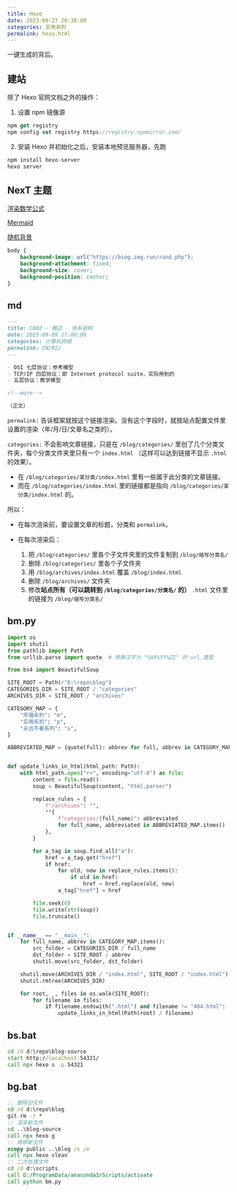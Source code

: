 ```yaml
---
title: Hexo
date: 2023-08-27 20:38:00
categories: 实用系列
permalink: hexo.html
---
```


一键生成的背后。

<!--more-->

## 建站

除了 Hexo 官网文档之外的操作：

1. 设置 npm 镜像源

```js
npm get registry
npm config set registry https://registry.npmmirror.com/
```

2. 安装 Hexo 并初始化之后，安装本地预览服务器，先跑

```js
npm install hexo-server
hexo server
```

## NexT 主题

[渲染数学公式](https://theme-next.js.org/docs/third-party-services/math-equations)

[Mermaid](https://theme-next.js.org/docs/tag-plugins/mermaid)

[随机背景](https://theme-next.js.org/docs/advanced-settings/custom-files)

```css
body {
    background-image: url("https://bing.img.run/rand.php");
    background-attachment: fixed;
    background-size: cover;
    background-position: center;
}
```

## md

```md
---
title: CN02 - 概述 - 体系结构
date: 2023-09-09 17:00:00
categories: 计算机网络
permalink: CN/02/
---

- OSI 七层协议：参考模型
- TCP/IP 四层协议：即 Internet protocol suite，实际用到的
- 五层协议：教学模型

<!--more-->

（正文）
```

`permalink:` 告诉框架就按这个链接渲染。没有这个字段时，就按站点配置文件里设置的渲染（年/月/日/文章名之类的）。

`categories:` 不会影响文章链接，只是在 `/blog/categories/` 里创了几个分类文件夹，每个分类文件夹里只有一个 `index.html` （这样可以达到链接不显示 `.html` 的效果）。

- 在 `/blog/categories/某分类/index.html` 里有一些属于此分类的文章链接。
- 而在 `/blog/categories/index.html` 里的链接都是指向 `/blog/categories/某分类/index.html` 的。

所以：

- 在每次渲染前，要设置文章的标题，分类和 `permalink`。
- 在每次渲染后：

  1. 把 `/blog/categories/` 里各个子文件夹里的文件复制到 `/blog/缩写分类名/`
  2. 删除 `/blog/categories/` 里各个子文件夹
  3. 用 `/blog/archives/index.html` 覆盖 `/blog/index.html`
  4. 删除 `/blog/archives/` 文件夹
  5. 修改**站点所有（可以跳转到 `/blog/categories/分类名/` 的）** `.html` 文件里的链接为 `/blog/缩写分类名/`

## bm.py

```py
import os
import shutil
from pathlib import Path
from urllib.parse import quote  # 转换汉字为 "%XX%YY%ZZ" 的 url 类型

from bs4 import BeautifulSoup

SITE_ROOT = Path(r"D:\repo\blog")
CATEGORIES_DIR = SITE_ROOT / "categories"
ARCHIVES_DIR = SITE_ROOT / "archives"

CATEGORY_MAP = {
    "牢骚系列": "m",
    "实用系列": "p",
    "永远不看系列": "u",
}

ABBREVIATED_MAP = {quote(full): abbrev for full, abbrev in CATEGORY_MAP.items()}


def update_links_in_html(html_path: Path):
    with html_path.open("r+", encoding="utf-8") as file:
        content = file.read()
        soup = BeautifulSoup(content, "html.parser")

        replace_rules = {
            f"/archives": "",
            **{
                f"categories/{full_name}": abbreviated
                for full_name, abbreviated in ABBREVIATED_MAP.items()
            },
        }

        for a_tag in soup.find_all("a"):
            href = a_tag.get("href")
            if href:
                for old, new in replace_rules.items():
                    if old in href:
                        href = href.replace(old, new)
                a_tag["href"] = href

        file.seek(0)
        file.write(str(soup))
        file.truncate()


if __name__ == "__main__":
    for full_name, abbrev in CATEGORY_MAP.items():
        src_folder = CATEGORIES_DIR / full_name
        dst_folder = SITE_ROOT / abbrev
        shutil.move(src_folder, dst_folder)

    shutil.move(ARCHIVES_DIR / "index.html", SITE_ROOT / "index.html")
    shutil.rmtree(ARCHIVES_DIR)

    for root, _, files in os.walk(SITE_ROOT):
        for filename in files:
            if filename.endswith(".html") and filename != "404.html":
                update_links_in_html(Path(root) / filename)
```

## bs.bat

```bat
cd /d d:\repo\blog-source
start http://localhost:54321/
call npx hexo s -p 54321
```

## bg.bat

```bat
:: 删除旧文件
cd /d d:\repo\blog
git rm -r *
:: 渲染新文件
cd ..\blog-source
call npx hexo g
:: 转移新文件
xcopy public ..\blog /s /e
call npx hexo clean
:: 二次处理文件
cd /d d:\scripts
call D:/ProgramData/anaconda3/Scripts/activate
call python bm.py
```
